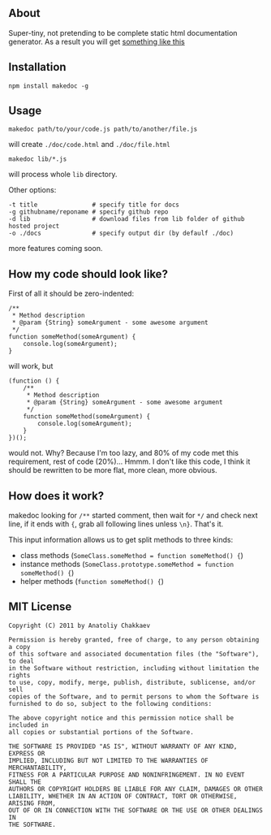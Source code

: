 ## About

Super-tiny, not pretending to be complete static html documentation generator. As a result you will get [something like this](http://1602.github.com/jugglingdb/abstract-class.html)

## Installation

    npm install makedoc -g

## Usage

    makedoc path/to/your/code.js path/to/another/file.js

will create `./doc/code.html` and `./doc/file.html`

    makedoc lib/*.js
    
will process whole `lib` directory.

Other options:

    -t title               # specify title for docs
    -g githubname/reponame # specify github repo
    -d lib                 # download files from lib folder of github hosted project
    -o ./docs              # specify output dir (by defaulf ./doc)

more features coming soon.

## How my code should look like?

First of all it should be zero-indented:

```
/**
 * Method description
 * @param {String} someArgument - some awesome argument
 */
function someMethod(someArgument) {
    console.log(someArgument);
}
```

will work, but

```
(function () {
    /**
     * Method description
     * @param {String} someArgument - some awesome argument
     */
    function someMethod(someArgument) {
        console.log(someArgument);
    }
})();
```

would not. Why? Because I'm too lazy, and 80% of my code met this requirement, rest of code (20%)... Hmmm. I don't like this code, I think it should be rewritten to be more flat, more clean, more obvious.

## How does it work?

makedoc looking for `/**` started comment, then wait for `*/` and check next line, if it ends with `{`, grab all following lines unless `\n}`. That's it.

This input information allows us to get split methods to three kinds:

- class methods (`SomeClass.someMethod = function someMethod() {`)
- instance methods (`SomeClass.prototype.someMethod = function someMethod() {`)
- helper methods (`function someMethod() {`)

## MIT License

    Copyright (C) 2011 by Anatoliy Chakkaev
    
    Permission is hereby granted, free of charge, to any person obtaining a copy
    of this software and associated documentation files (the "Software"), to deal
    in the Software without restriction, including without limitation the rights
    to use, copy, modify, merge, publish, distribute, sublicense, and/or sell
    copies of the Software, and to permit persons to whom the Software is
    furnished to do so, subject to the following conditions:
    
    The above copyright notice and this permission notice shall be included in
    all copies or substantial portions of the Software.
    
    THE SOFTWARE IS PROVIDED "AS IS", WITHOUT WARRANTY OF ANY KIND, EXPRESS OR
    IMPLIED, INCLUDING BUT NOT LIMITED TO THE WARRANTIES OF MERCHANTABILITY,
    FITNESS FOR A PARTICULAR PURPOSE AND NONINFRINGEMENT. IN NO EVENT SHALL THE
    AUTHORS OR COPYRIGHT HOLDERS BE LIABLE FOR ANY CLAIM, DAMAGES OR OTHER
    LIABILITY, WHETHER IN AN ACTION OF CONTRACT, TORT OR OTHERWISE, ARISING FROM,
    OUT OF OR IN CONNECTION WITH THE SOFTWARE OR THE USE OR OTHER DEALINGS IN
    THE SOFTWARE.

